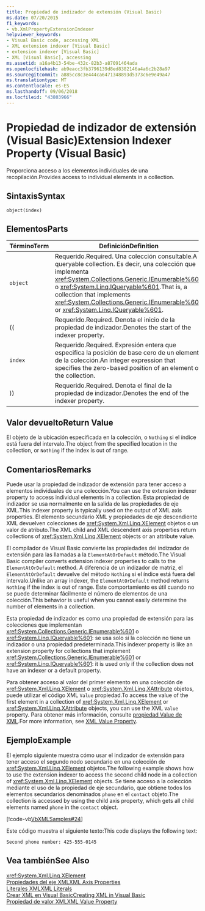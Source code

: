 ```yaml
---
title: Propiedad de indizador de extensión (Visual Basic)
ms.date: 07/20/2015
f1_keywords:
- vb.XmlPropertyExtensionIndexer
helpviewer_keywords:
- Visual Basic code, accessing XML
- XML extension indexer [Visual Basic]
- extension indexer [Visual Basic]
- XML [Visual Basic], accessing
ms.assetid: a16a4b13-54be-432c-82b3-a87091464ada
ms.openlocfilehash: ab9eacc3fb3796139d8ed8382146a4a6c2b28a97
ms.sourcegitcommit: a885cc8c3e444ca6471348893d5373c6e9e49a47
ms.translationtype: MT
ms.contentlocale: es-ES
ms.lasthandoff: 09/06/2018
ms.locfileid: "43803966"
---
```

# <a name="extension-indexer-property-visual-basic"></a><span data-ttu-id="9235b-102">Propiedad de indizador de extensión (Visual Basic)</span><span class="sxs-lookup"><span data-stu-id="9235b-102">Extension Indexer Property (Visual Basic)</span></span>
<span data-ttu-id="9235b-103">Proporciona acceso a los elementos individuales de una recopilación.</span><span class="sxs-lookup"><span data-stu-id="9235b-103">Provides access to individual elements in a collection.</span></span>  
  
## <a name="syntax"></a><span data-ttu-id="9235b-104">Sintaxis</span><span class="sxs-lookup"><span data-stu-id="9235b-104">Syntax</span></span>  
  
```  
object(index)  
```  
  
## <a name="parts"></a><span data-ttu-id="9235b-105">Elementos</span><span class="sxs-lookup"><span data-stu-id="9235b-105">Parts</span></span>  
  
|<span data-ttu-id="9235b-106">Término</span><span class="sxs-lookup"><span data-stu-id="9235b-106">Term</span></span>|<span data-ttu-id="9235b-107">Definición</span><span class="sxs-lookup"><span data-stu-id="9235b-107">Definition</span></span>|  
|---|---|  
|`object`|<span data-ttu-id="9235b-108">Requerido.</span><span class="sxs-lookup"><span data-stu-id="9235b-108">Required.</span></span> <span data-ttu-id="9235b-109">Una colección consultable.</span><span class="sxs-lookup"><span data-stu-id="9235b-109">A queryable collection.</span></span> <span data-ttu-id="9235b-110">Es decir, una colección que implementa <xref:System.Collections.Generic.IEnumerable%601> o <xref:System.Linq.IQueryable%601>.</span><span class="sxs-lookup"><span data-stu-id="9235b-110">That is, a collection that implements <xref:System.Collections.Generic.IEnumerable%601> or <xref:System.Linq.IQueryable%601>.</span></span>|  
|<span data-ttu-id="9235b-111">(</span><span class="sxs-lookup"><span data-stu-id="9235b-111">(</span></span>|<span data-ttu-id="9235b-112">Requerido.</span><span class="sxs-lookup"><span data-stu-id="9235b-112">Required.</span></span> <span data-ttu-id="9235b-113">Denota el inicio de la propiedad de indizador.</span><span class="sxs-lookup"><span data-stu-id="9235b-113">Denotes the start of the indexer property.</span></span>|  
|`index`|<span data-ttu-id="9235b-114">Requerido.</span><span class="sxs-lookup"><span data-stu-id="9235b-114">Required.</span></span> <span data-ttu-id="9235b-115">Expresión entera que especifica la posición de base cero de un elemento de la colección.</span><span class="sxs-lookup"><span data-stu-id="9235b-115">An integer expression that specifies the zero-based position of an element of the collection.</span></span>|  
|<span data-ttu-id="9235b-116">)</span><span class="sxs-lookup"><span data-stu-id="9235b-116">)</span></span>|<span data-ttu-id="9235b-117">Requerido.</span><span class="sxs-lookup"><span data-stu-id="9235b-117">Required.</span></span> <span data-ttu-id="9235b-118">Denota el final de la propiedad de indizador.</span><span class="sxs-lookup"><span data-stu-id="9235b-118">Denotes the end of the indexer property.</span></span>|  
  
## <a name="return-value"></a><span data-ttu-id="9235b-119">Valor devuelto</span><span class="sxs-lookup"><span data-stu-id="9235b-119">Return Value</span></span>  
 <span data-ttu-id="9235b-120">El objeto de la ubicación especificada en la colección, o `Nothing` si el índice está fuera del intervalo.</span><span class="sxs-lookup"><span data-stu-id="9235b-120">The object from the specified location in the collection, or `Nothing` if the index is out of range.</span></span>  
  
## <a name="remarks"></a><span data-ttu-id="9235b-121">Comentarios</span><span class="sxs-lookup"><span data-stu-id="9235b-121">Remarks</span></span>  
 <span data-ttu-id="9235b-122">Puede usar la propiedad de indizador de extensión para tener acceso a elementos individuales de una colección.</span><span class="sxs-lookup"><span data-stu-id="9235b-122">You can use the extension indexer property to access individual elements in a collection.</span></span> <span data-ttu-id="9235b-123">Esta propiedad de indizador se usa normalmente en la salida de las propiedades de eje XML.</span><span class="sxs-lookup"><span data-stu-id="9235b-123">This indexer property is typically used on the output of XML axis properties.</span></span> <span data-ttu-id="9235b-124">El elemento secundario XML y propiedades de eje descendiente XML devuelven colecciones de <xref:System.Xml.Linq.XElement> objetos o un valor de atributo.</span><span class="sxs-lookup"><span data-stu-id="9235b-124">The XML child and XML descendent axis properties return collections of <xref:System.Xml.Linq.XElement> objects or an attribute value.</span></span>  
  
 <span data-ttu-id="9235b-125">El compilador de Visual Basic convierte las propiedades del indizador de extensión para las llamadas a la `ElementAtOrDefault` método.</span><span class="sxs-lookup"><span data-stu-id="9235b-125">The Visual Basic compiler converts extension indexer properties to calls to the `ElementAtOrDefault` method.</span></span> <span data-ttu-id="9235b-126">A diferencia de un indizador de matriz, el `ElementAtOrDefault` devuelve del método `Nothing` si el índice está fuera del intervalo.</span><span class="sxs-lookup"><span data-stu-id="9235b-126">Unlike an array indexer, the `ElementAtOrDefault` method returns `Nothing` if the index is out of range.</span></span> <span data-ttu-id="9235b-127">Este comportamiento es útil cuando no se puede determinar fácilmente el número de elementos de una colección.</span><span class="sxs-lookup"><span data-stu-id="9235b-127">This behavior is useful when you cannot easily determine the number of elements in a collection.</span></span>  
  
 <span data-ttu-id="9235b-128">Esta propiedad de indizador es como una propiedad de extensión para las colecciones que implementan <xref:System.Collections.Generic.IEnumerable%601> o <xref:System.Linq.IQueryable%601>: se usa solo si la colección no tiene un indizador o una propiedad predeterminada.</span><span class="sxs-lookup"><span data-stu-id="9235b-128">This indexer property is like an extension property for collections that implement <xref:System.Collections.Generic.IEnumerable%601> or <xref:System.Linq.IQueryable%601>: it is used only if the collection does not have an indexer or a default property.</span></span>  
  
 <span data-ttu-id="9235b-129">Para obtener acceso al valor del primer elemento en una colección de <xref:System.Xml.Linq.XElement> o <xref:System.Xml.Linq.XAttribute> objetos, puede utilizar el código XML `Value` propiedad.</span><span class="sxs-lookup"><span data-stu-id="9235b-129">To access the value of the first element in a collection of <xref:System.Xml.Linq.XElement> or <xref:System.Xml.Linq.XAttribute> objects, you can use the XML `Value` property.</span></span> <span data-ttu-id="9235b-130">Para obtener más información, consulte [propiedad Value de XML](../../../visual-basic/language-reference/xml-axis/xml-value-property.md).</span><span class="sxs-lookup"><span data-stu-id="9235b-130">For more information, see [XML Value Property](../../../visual-basic/language-reference/xml-axis/xml-value-property.md).</span></span>  
  
## <a name="example"></a><span data-ttu-id="9235b-131">Ejemplo</span><span class="sxs-lookup"><span data-stu-id="9235b-131">Example</span></span>  
 <span data-ttu-id="9235b-132">El ejemplo siguiente muestra cómo usar el indizador de extensión para tener acceso el segundo nodo secundario en una colección de <xref:System.Xml.Linq.XElement> objetos.</span><span class="sxs-lookup"><span data-stu-id="9235b-132">The following example shows how to use the extension indexer to access the second child node in a collection of <xref:System.Xml.Linq.XElement> objects.</span></span> <span data-ttu-id="9235b-133">Se tiene acceso a la colección mediante el uso de la propiedad de eje secundario, que obtiene todos los elementos secundarios denominados `phone` en el `contact` objeto.</span><span class="sxs-lookup"><span data-stu-id="9235b-133">The collection is accessed by using the child axis property, which gets all child elements named `phone` in the `contact` object.</span></span>  
  
 [!code-vb[VbXMLSamples#24](../../../visual-basic/language-reference/operators/codesnippet/VisualBasic/extension-indexer-property_1.vb)]  
  
 <span data-ttu-id="9235b-134">Este código muestra el siguiente texto:</span><span class="sxs-lookup"><span data-stu-id="9235b-134">This code displays the following text:</span></span>  
  
 `Second phone number: 425-555-0145`  
  
## <a name="see-also"></a><span data-ttu-id="9235b-135">Vea también</span><span class="sxs-lookup"><span data-stu-id="9235b-135">See Also</span></span>  
 <xref:System.Xml.Linq.XElement>  
 [<span data-ttu-id="9235b-136">Propiedades del eje XML</span><span class="sxs-lookup"><span data-stu-id="9235b-136">XML Axis Properties</span></span>](../../../visual-basic/language-reference/xml-axis/index.md)  
 [<span data-ttu-id="9235b-137">Literales XML</span><span class="sxs-lookup"><span data-stu-id="9235b-137">XML Literals</span></span>](../../../visual-basic/language-reference/xml-literals/index.md)  
 [<span data-ttu-id="9235b-138">Crear XML en Visual Basic</span><span class="sxs-lookup"><span data-stu-id="9235b-138">Creating XML in Visual Basic</span></span>](../../../visual-basic/programming-guide/language-features/xml/creating-xml.md)  
 [<span data-ttu-id="9235b-139">Propiedad de valor XML</span><span class="sxs-lookup"><span data-stu-id="9235b-139">XML Value Property</span></span>](../../../visual-basic/language-reference/xml-axis/xml-value-property.md)
